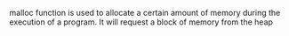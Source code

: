 malloc function is used to allocate a certain amount of memory during the execution of a program. It will request a block of memory from the heap
